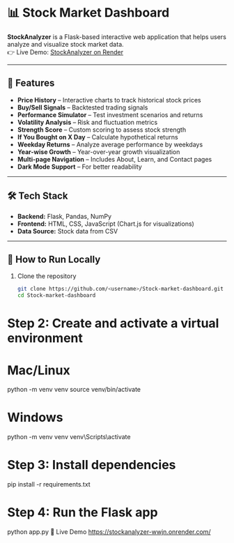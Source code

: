 # 📊 Stock Market Dashboard

**StockAnalyzer** is a Flask-based interactive web application that helps users analyze and visualize stock market data.  
👉 Live Demo: [StockAnalyzer on Render](https://stockanalyzer-wwjn.onrender.com/)

---

## 🔑 Features
- **Price History** – Interactive charts to track historical stock prices  
- **Buy/Sell Signals** – Backtested trading signals  
- **Performance Simulator** – Test investment scenarios and returns  
- **Volatility Analysis** – Risk and fluctuation metrics  
- **Strength Score** – Custom scoring to assess stock strength  
- **If You Bought on X Day** – Calculate hypothetical returns  
- **Weekday Returns** – Analyze average performance by weekdays  
- **Year-wise Growth** – Year-over-year growth visualization  
- **Multi-page Navigation** – Includes About, Learn, and Contact pages  
- **Dark Mode Support** – For better readability  

---

## 🛠️ Tech Stack
- **Backend:** Flask, Pandas, NumPy  
- **Frontend:** HTML, CSS, JavaScript (Chart.js for visualizations)  
- **Data Source:** Stock data from CSV  

---

## 🚀 How to Run Locally
1. Clone the repository  
   ```bash
   git clone https://github.com/<username>/Stock-market-dashboard.git
   cd Stock-market-dashboard
# Step 2: Create and activate a virtual environment
# Mac/Linux
python -m venv venv
source venv/bin/activate

# Windows
python -m venv venv
venv\Scripts\activate
# Step 3: Install dependencies
pip install -r requirements.txt
# Step 4: Run the Flask app
python app.py
📌 Live Demo
    https://stockanalyzer-wwjn.onrender.com/
